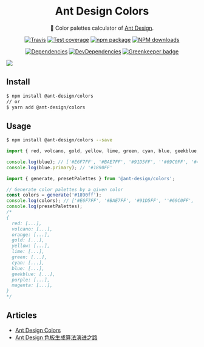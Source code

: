 <h1 align="center">Ant Design Colors</h1>

<div align="center">

:art: Color palettes calculator of [Ant Design](https://ant.design/docs/spec/colors).

[![Travis](https://img.shields.io/travis/ant-design/ant-design-colors/master.svg?style=flat-square)](https://travis-ci.org/ant-design/ant-design-colors)
[![Test coverage](https://img.shields.io/coveralls/ant-design/ant-design-colors.svg?style=flat-square)](https://coveralls.io/r/ant-design/ant-design-colors?branch=master)
[![npm package](https://img.shields.io/npm/v/@ant-design/colors.svg?style=flat-square)](https://www.npmjs.org/package/@ant-design/colors)
[![NPM downloads](http://img.shields.io/npm/dm/@ant-design/colors.svg?style=flat-square)](http://npmjs.com/@ant-design/colors)

[![Dependencies](https://img.shields.io/david/ant-design/ant-design-colors.svg?style=flat-square)](https://david-dm.org/ant-design/ant-design-colors)
[![DevDependencies](https://img.shields.io/david/dev/ant-design/ant-design-colors.svg?style=flat-square)](https://david-dm.org/ant-design/ant-design-colors?type=dev) [![Greenkeeper badge](https://badges.greenkeeper.io/ant-design/ant-design-colors.svg)](https://greenkeeper.io/)
</div>

![](https://user-images.githubusercontent.com/507615/55726820-43e68400-5a43-11e9-8541-b0fc28b78f37.png)

## Install

```bash
$ npm install @ant-design/colors
// or
$ yarn add @ant-design/colors
```

## Usage

```bash
$ npm install @ant-design/colors --save
```

```js
import { red, volcano, gold, yellow, lime, green, cyan, blue, geekblue, purple, magenta, grey } from '@ant-design/colors';

console.log(blue); // ['#E6F7FF', '#BAE7FF', '#91D5FF', ''#69C0FF', '#40A9FF', '#1890FF', '#096DD9', '#0050B3', '#003A8C', '#002766']
console.log(blue.primary); // '#1890FF'
```

```js
import { generate, presetPalettes } from '@ant-design/colors';

// Generate color palettes by a given color
const colors = generate('#1890ff');
console.log(colors); // ['#E6F7FF', '#BAE7FF', '#91D5FF', ''#69C0FF', '#40A9FF', '#1890FF', '#096DD9', '#0050B3', '#003A8C', '#002766']
console.log(presetPalettes);
/*
{
  red: [...],
  volcano: [...],
  orange: [...],
  gold: [...],
  yellow: [...],
  lime: [...],
  green: [...],
  cyan: [...],
  blue: [...],
  geekblue: [...],
  purple: [...],
  magenta: [...],
}
*/
```

## Articles

- [Ant Design Colors](https://ant.design/docs/spec/colors)
- [Ant Design 色板生成算法演进之路](https://zhuanlan.zhihu.com/p/32422584)
